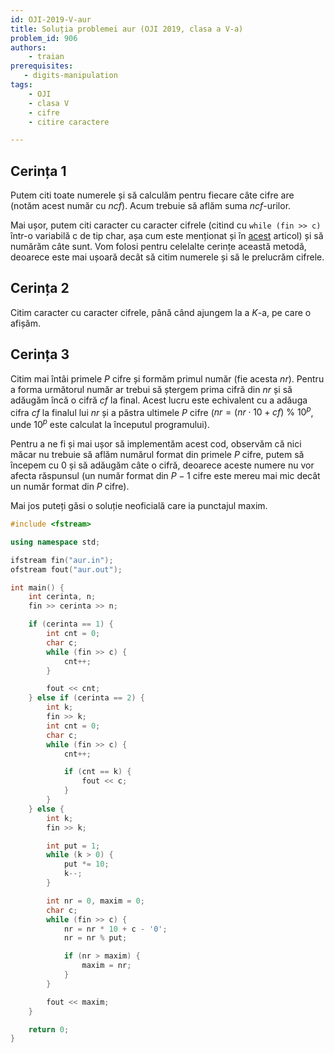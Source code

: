 ```yaml
---
id: OJI-2019-V-aur
title: Soluția problemei aur (OJI 2019, clasa a V-a)
problem_id: 906
authors:
    - traian
prerequisites:
   - digits-manipulation
tags:
    - OJI
    - clasa V
    - cifre
    - citire caractere

---
```


## Cerința 1

Putem citi toate numerele și să calculăm pentru fiecare câte cifre are (notăm
acest număr cu $ncf$). Acum trebuie să aflăm suma $ncf$-urilor.

Mai ușor, putem citi caracter cu caracter cifrele (citind cu `while (fin >> c)`
într-o variabilă c de tip char, așa cum este menționat și în
[acest](../../../../cppintro/loops.md) articol) și să numărăm câte sunt. Vom
folosi pentru celelalte cerințe această metodă, deoarece este mai ușoară decât
să citim numerele și să le prelucrăm cifrele.

## Cerința 2

Citim caracter cu caracter cifrele, până când ajungem la a $K$-a, pe care o afișăm.

## Cerința 3

Citim mai întâi primele $P$ cifre și formăm primul număr (fie acesta $nr$).
Pentru a forma următorul număr ar trebui să ștergem prima cifră din $nr$ și să
adăugăm încă o cifră $cf$ la final. Acest lucru este echivalent cu a adăuga
cifra $cf$ la finalul lui $nr$ și a păstra ultimele $P$ cifre ($nr = (nr \cdot
10 + cf) \ \% \ 10^p$, unde $10^p$ este calculat la începutul programului).

Pentru a ne fi și mai ușor să implementăm acest cod, observăm că nici măcar nu
trebuie să aflăm numărul format din primele $P$ cifre, putem să începem cu $0$
și să adăugăm câte o cifră, deoarece aceste numere nu vor afecta răspunsul (un
număr format din $P-1$ cifre este mereu mai mic decât un număr format din $P$
cifre).

Mai jos puteți găsi o soluție neoficială care ia punctajul maxim.

```cpp
#include <fstream>

using namespace std;

ifstream fin("aur.in");
ofstream fout("aur.out");

int main() {
    int cerinta, n;
    fin >> cerinta >> n;

    if (cerinta == 1) {
        int cnt = 0;
        char c;
        while (fin >> c) {
            cnt++;
        }

        fout << cnt;
    } else if (cerinta == 2) {
        int k;
        fin >> k;
        int cnt = 0;
        char c;
        while (fin >> c) {
            cnt++;

            if (cnt == k) {
                fout << c;
            }
        }
    } else {
        int k;
        fin >> k;

        int put = 1;
        while (k > 0) {
            put *= 10;
            k--;
        }

        int nr = 0, maxim = 0;
        char c;
        while (fin >> c) {
            nr = nr * 10 + c - '0';
            nr = nr % put;

            if (nr > maxim) {
                maxim = nr;
            }
        }

        fout << maxim;
    }

    return 0;
}
```
